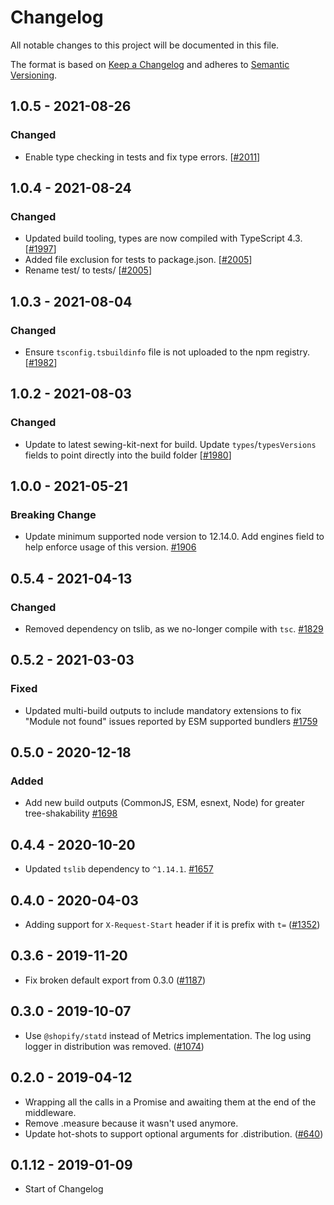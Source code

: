 # Changelog

All notable changes to this project will be documented in this file.

The format is based on [Keep a Changelog](http://keepachangelog.com/en/1.0.0/)
and adheres to [Semantic Versioning](http://semver.org/spec/v2.0.0.html).

<!-- ## Unreleased -->

## 1.0.5 - 2021-08-26

### Changed

- Enable type checking in tests and fix type errors. [[#2011](https://github.com/Shopify/quilt/pull/2011)]

## 1.0.4 - 2021-08-24

### Changed

- Updated build tooling, types are now compiled with TypeScript 4.3. [[#1997](https://github.com/Shopify/quilt/pull/1997)]
- Added file exclusion for tests to package.json. [[#2005](https://github.com/Shopify/quilt/pull/2005)]
- Rename test/ to tests/ [[#2005](https://github.com/Shopify/quilt/pull/2005)]

## 1.0.3 - 2021-08-04

### Changed

- Ensure `tsconfig.tsbuildinfo` file is not uploaded to the npm registry. [[#1982](https://github.com/Shopify/quilt/pull/1982)]

## 1.0.2 - 2021-08-03

### Changed

- Update to latest sewing-kit-next for build. Update `types`/`typesVersions` fields to point directly into the build folder [[#1980](https://github.com/Shopify/quilt/pull/1980)]

## 1.0.0 - 2021-05-21

### Breaking Change

- Update minimum supported node version to 12.14.0. Add engines field to help enforce usage of this version. [#1906](https://github.com/Shopify/quilt/pull/1906)

## 0.5.4 - 2021-04-13

### Changed

- Removed dependency on tslib, as we no-longer compile with `tsc`. [#1829](https://github.com/Shopify/quilt/pull/1829)

## 0.5.2 - 2021-03-03

### Fixed

- Updated multi-build outputs to include mandatory extensions to fix "Module not found" issues reported by ESM supported bundlers [#1759](https://github.com/Shopify/quilt/pull/1759)

## 0.5.0 - 2020-12-18

### Added

- Add new build outputs (CommonJS, ESM, esnext, Node) for greater tree-shakability [#1698](https://github.com/Shopify/quilt/pull/1698)

## 0.4.4 - 2020-10-20

- Updated `tslib` dependency to `^1.14.1`. [#1657](https://github.com/Shopify/quilt/pull/1657)

## 0.4.0 - 2020-04-03

- Adding support for `X-Request-Start` header if it is prefix with `t=` ([#1352](https://github.com/Shopify/quilt/pull/1352))

## 0.3.6 - 2019-11-20

- Fix broken default export from 0.3.0 ([#1187](https://github.com/Shopify/quilt/pull/1187))

## 0.3.0 - 2019-10-07

- Use `@shopify/statd` instead of Metrics implementation. The log using logger in distribution was removed. ([#1074](https://github.com/Shopify/quilt/pull/1074))

## 0.2.0 - 2019-04-12

- Wrapping all the calls in a Promise and awaiting them at the end of the middleware.
- Remove .measure because it wasn't used anymore.
- Update hot-shots to support optional arguments for .distribution.
  ([#640](https://github.com/Shopify/quilt/pull/640))

## 0.1.12 - 2019-01-09

- Start of Changelog
